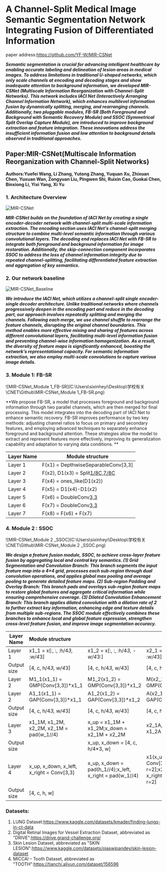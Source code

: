 # A Channel-Split Medical Image Semantic Segmentation Network Integrating Fusion of Differentiated Information

paper address:https://github.com/YF-W/MIR-CSNet

***Semantic segmentation is crucial for advancing intelligent healthcare by enabling accurate labeling and delineation of lesion areas in medical images. To address limitations in traditional U-shaped networks, which only scale channels at encoding and decoding stages and show inadequate attention to background information, we developed MIR-CSNet (Multiscale Information Reorganization with Channel-Split Networks). This network includes IACI Net (Interactively Arranging Channel Information Network), which enhances multilevel information fusion by dynamically splitting, merging, and rearranging channels. Additionally, two pluggable modules, FB-SR (Both Foreground and Background with Semantic Recovery Module) and SSOC (Symmetrical Split Overlap Capture Module), are introduced to improve background extraction and feature integration. These innovations address the insufficient information fusion and low attention to background details observed in traditional approaches.***

## Paper:MIR-CSNet(Multiscale Information Reorganization with Channel-Split Networks)

**Authors:Yuefei Wang, Li Zhang, Yutong Zhang, Yuquan Xu, Zhixuan Chen, Yuxuan Wan, Zongyuan Liu, Pingwen Shi, Ruixin Cao, Guokai Chen, Binxiong Li, Yixi Yang, Xi Yu**

### 1. Architecture Overview

![MIR-CSNet](C:\Users\sixinheyi\Desktop\学校有关\CNET\Github\MIR-CSNet.png)

***MIR-CSNet builds on the foundation of IACI Net by creating a single encoder-decoder network with channel-split multi-scale information extraction. The encoding section uses IACI Net's channel-split merging structure to combine multi-level semantic information through various convolutional layers. The decoding end replaces IACI Net with FB-SR to integrate both foreground and background information for image restoration. Additionally, the skip-connection component incorporates SSOC to address the loss of channel information integrity due to repeated channel-splitting, facilitating differentiated feature extraction and aggregation of key semantics.***

### 2. Our network baseline

![MIR-CSNet_Baseline](C:\Users\sixinheyi\Desktop\学校有关\CNET\Github\MIR-CSNet_Baseline.png)

***We introduce the IACI Net, which utilizes a channel-split single encoder-single decoder architecture. Unlike traditional networks where channels progressively deepen in the encoding part and reduce in the decoding part, our approach involves repeatedly splitting and merging the channels. Following each merge, we use channel shuffle to rearrange the feature channels, disrupting the original channel boundaries. This method enables more effective mixing and sharing of features across different convolutional layers, facilitating multi-level information fusion and preventing channel-wise information homogenization. As a result, the diversity of feature maps is significantly enhanced, boosting the network’s representational capacity. For semantic information extraction, we also employ multi-scale convolutions to capture various image details.***

### 3. Module 1: FB-SR

![MIR-CSNet_Module 1_FB-SR](C:\Users\sixinheyi\Desktop\学校有关\CNET\Github\MIR-CSNet_Module 1_FB-SR.png)

**We propose FB-SR, a model that processes foreground and background information through two parallel channels, which are then merged for final processing. This model integrates into the decoding part of IACI Net to enhance semantic recovery. FB-SR improves performance by two key methods: adjusting channel ratios to focus on primary and secondary features, and employing advanced techniques to separately enhance foreground and background attention. These strategies allow the model to extract and represent features more effectively, improving its generalization capability and adaptation to varying data conditions. **

| Layer Name | Module structure                         |
| :--------- | ---------------------------------------- |
| Layer 1    | F(x1) =  DepthwiseSeparableConv[3,3]     |
| Layer 2    | F(x2), D1(x3) = Split[1/8C,7/8C](D1(x1)) |
| Layer 3    | F(x4) = ones_like(D1(x2))                |
| Layer 4    | F(x5) = D1(x4)-D1(x2)                    |
| Layer 5    | F(x6) = DoubleConv[3,3](D1(x5))          |
| Layer 6    | F(x7) = DoubleConv[3,3](D1(x3))          |
| Layer 7    | F(x8) = F(x6) + F(x7)                    |

### 4. Module 2 : SSOC

![MIR-CSNet_Module 2 _SSOC](C:\Users\sixinheyi\Desktop\学校有关\CNET\Github\MIR-CSNet_Module 2 _SSOC.png)

***We design a feature fusion module, SSOC, to achieve cross-layer feature fusion by aggregating local and central key semantics. (1) Grid Segmentation and Convolution Branch: This branch segments the input feature map into a 4×4 grid, processes each sub-region through dual convolution operations, and applies global max pooling and average pooling to generate detailed feature maps. (2) Sub-region Padding and Overlay Branch: This branch pads and overlays sub-region feature maps to restore global features and aggregate critical information while ensuring comprehensive coverage. (3) Dilated Convolution Enhancement Branch: This branch applies dilated convolution with a dilation rate of 2 to further extract key information, enhancing edge and texture details from multiple sub-regions. The SSOC module effectively combines these branches to enhance local and global feature expression, strengthen cross-level feature fusion, and improve image segmentation accuracy.***



| Layer Name  | Module structure                          |                                                          |                                                              |                                                |
| ----------- | :---------------------------------------- | -------------------------------------------------------- | ------------------------------------------------------------ | ---------------------------------------------- |
| Layer 1     | x1_1 = x[:, :, :h/4*3, :w/4*3]            | x1_2 = x[:, :, :h/4*3, -w/4*3:]                          | x2_1 = x[:, :, -h/4*3:, :w/4*3]                              | x2_2 = x[:, :, -h/4*3:, -w/4*3:]               |
| Output size | [4, c, h/4*3, w/4*3]                      | [4, c, h/4*3, w/4*3]                                     | [4, c, h/4*3, w/4*3]                                         | [4, c, h/4*3, w/4*3]                           |
| Layer 2     | M1_1(x1_1) = GMP(Conv[3,3])*x1_1          | M1_2(x1_2) = GMP(Conv[3,3])*x1_2                         | M(x2_1) = GMP(Conv[3,3])*x2_1                                | M(x2_2) = GMP(Conv[3,3])*x2_2                  |
| Layer 2     | A1_1(x1_1) = GAP(Conv[3,3])*x1_1          | A1_2(x1_2) = GAP(Conv[3,3])*x1_2                         | A(x2_1) = GAP(Conv[3,3])*x2_1                                | A(x2_2) = GAP(Conv[3,3])*x2_2                  |
| Output size | [4, c, h/4*3, w/4*3]                      | [4, c, h/4*3, w/4*3]                                     | [4, c, h/4*3, w/4*3]                                         | [4, c, h/4*3, w/4*3]                           |
| Layer 3     | x1_1M, x1_2M, x2_2M, x2_1M = pad(w_1//4)  | x_up = x1_1M + x1_2M;x_down = x2_1M + x2_2M              | x2_1A, x1_1A, x1_2A, x1_2A = pad(h_1//4)                     | x_left = x1_1A + x2_1A;x_right = x1_2A + x2_2A |
| Output size |                                           | x_up, x_down = [4, c, h/4*3, w]                          |                                                              | x_left, x_right = [4, c, h, w/4*3]             |
| Layer 4     | x_up, x_down, x_left, x_right = Conv[3,3] | x_up, x_down = pad(h_1//4);x_left, x_right = pad(w_1//4) | x1(x_up + x_down) = Conv[3,3, r=2];x2(x_left + x_right) = Conv[3,3, r=2] | x = Concat(x1, x2);x(x)=Conv[3,3]              |
| Output size | [4, c, h, w]                              |                                                          |                                                              |                                                |

### Datasets:

1. LUNG Dataset:https://www.kaggle.com/datasets/kmader/finding-lungs-in-ct-data
2. Digital Retinal Images for Vessel Extraction Dataset, abbreviated as "DRIVE":https://drive.grand-challenge.org/
3. Skin Lesion Dataset, abbreviated as "SKIN LESION":https://www.kaggle.com/datasets/ojaswipandey/skin-lesion-dataset
4. MICCAI – Tooth Dataset, abbreviated as "TOOTH":https://tianchi.aliyun.com/dataset/156596